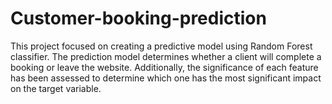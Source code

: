 # Customer-booking-prediction
This project focused on creating a predictive model using Random Forest classifier. The prediction model determines whether a client will complete a booking or leave the website. Additionally, the significance of each feature has been assessed to determine which one has the most significant impact on the target variable.
